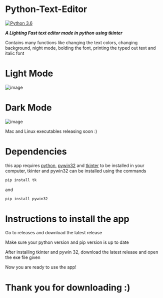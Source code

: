# Python-Text-Editor

[![Python 3.6](https://img.shields.io/badge/python-3.6-blue.svg)](https://www.python.org/downloads/release/python-360/)

***A Lighting Fast text editor made in python using tkinter***

Contains many functions like changing the text colors, changing background, night mode, bolding the font, printing the typed out text and italic font

# Light Mode
![image](https://user-images.githubusercontent.com/98301106/160803995-d909e191-2273-4b27-8d07-3c50a8b22ddd.png)
# Dark Mode
![image](https://user-images.githubusercontent.com/98301106/160804170-60fbb05f-e62d-4716-b570-1948e285ecb5.png)


Mac and Linux executables releasing soon :)

# Dependencies

this app requires [python](https://www.python.org/downloads), [pywin32](https://pypi.org/project/pywin32/) and [tkinter](https://docs.python.org/3/library/tkinter.html) to be installed in your computer, tkinter and pywin32 can be installed using the commands

```sh
pip install tk
```
and
```sh
pip install pywin32
```

# Instructions to install the app

Go to releases and download the latest release

Make sure your python version and pip version is up to date

After installing tkinter and pywin 32, download the latest release and open the exe file given

Now you are ready to use the app!

# Thank you for downloading :)
